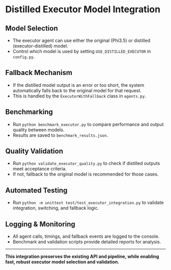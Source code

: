 # Distilled Executor Model Integration

## Model Selection
- The executor agent can use either the original (Phi3.5) or distilled (executor-distilled) model.
- Control which model is used by setting `USE_DISTILLED_EXECUTOR` in `config.py`.

## Fallback Mechanism
- If the distilled model output is an error or too short, the system automatically falls back to the original model for that request.
- This is handled by the `ExecutorWithFallback` class in `agents.py`.

## Benchmarking
- Run `python benchmark_executor.py` to compare performance and output quality between models.
- Results are saved to `benchmark_results.json`.

## Quality Validation
- Run `python validate_executor_quality.py` to check if distilled outputs meet acceptance criteria.
- If not, fallback to the original model is recommended for those cases.

## Automated Testing
- Run `python -m unittest test/test_executor_integration.py` to validate integration, switching, and fallback logic.

## Logging & Monitoring
- All agent calls, timings, and fallback events are logged to the console.
- Benchmark and validation scripts provide detailed reports for analysis.

---

**This integration preserves the existing API and pipeline, while enabling fast, robust executor model selection and validation.**
